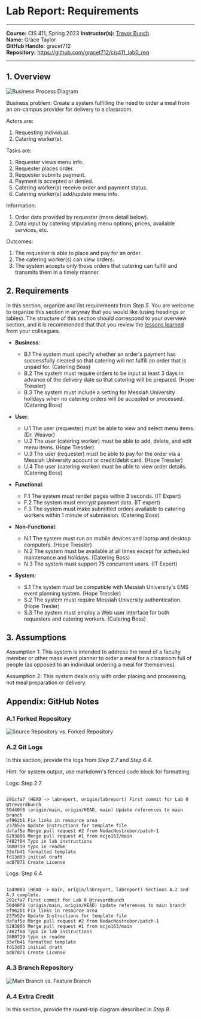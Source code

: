 # Lab Report: Requirements
___
**Course:** CIS 411, Spring 2023 
**Instructor(s):** [Trevor Bunch](https://github.com/trevordbunch)  
**Name:** Grace Taylor  
**GitHub Handle:** gracet712  
**Repository:** https://github.com/gracet712/cis411_lab0_req
___

## 1. Overview
 
![Business Process Diagram](/assets/business_process_diagram.jpg)  


Business problem: Create a system fulfilling the need to order a meal from an on-campus provider for delivery to a classroom.

Actors are:
1. Requesting individual.
2. Catering worker(s).

Tasks are:
1. Requester views menu info.
2. Requester places order.
3. Requester submits payment.
4. Payment is accepted or denied.
5. Catering worker(s) receive order and payment status.
6. Catering worker(s) add/update menu info.

Information:
1. Order data provided by requester (more detail below).
2. Data input by catering stipulating menu options, prices, available services, etc.

Outcomes:
1. The requester is able to place and pay for an order.
2. The catering worker(s) can view orders.
3. The system accepts only those orders that catering can fulfill and transmits them in a timely manner.

## 2. Requirements
In this section, organize and list requirements from *Step 5*.  You are welcome to organize this section in anyway that you would like (using headings or tables).  The structure of this section should correspond to your overview section, and it is recommended that that you review the [lessons learned](../lessonsLearned.md) from your colleagues.

- **Business**:
  - B.1 The system must specify whether an order's payment has successfully cleared so that catering will not fulfill an order that is unpaid for. (Catering Boss)
  - B.2 The system must require orders to be input at least 3 days in advance of the delivery date so that catering will be prepared. (Hope Tressler)
  - B.3 The system must include a setting for Messiah University holidays when no catering orders will be accepted or processed. (Catering Boss)

- **User**:
  - U.1 The user (requester) must be able to view and select menu items. (Dr. Weaver)
  - U.2 The user (catering worker) must be able to add, delete, and edit menu items. (Hope Tressler)
  - U.3 The user (requester) must be able to pay for the order via a Messiah University account or credit/debit card. (Hope Tressler)
  - U.4 The user (catering worker) must be able to view order details. (Catering Boss)

- **Functional**:
  - F.1 The system must render pages within 3 seconds. (IT Expert)
  - F.2 The system must encrypt payment data. (IT expert)
  - F.3 The system must make submitted orders available to catering workers within 1 minute of submission. (Catering Boss)

- **Non-Functional**:
  - N.1 The system must run on mobile devices and laptop and desktop computers. (Hope Tressler)
  - N.2 The system must be available at all times except for scheduled maintenance and holidays. (Catering Boss)
  - N.3 The system must support 75 concurrent users. (IT Expert)

- **System**:
  - S.1 The system must be compatible with Messiah University's EMS event planning system. (Hope Tressler)
  - S.2 The system must require Messiah University authentication. (Hope Tresler)
  - S.3 The system must employ a Web user interface for both requesters and catering workers. (Catering Boss)

## 3. Assumptions

Assumption 1: This system is intended to address the need of a faculty member or other mass event planner to order a meal for a classroom full of people (as opposed to an individual ordering a meal for themselves).

Assumption 2: This system deals only with order placing and processing, not meal preparation or delivery.

## Appendix: GitHub Notes

### A.1 Forked Repository
![Source Repository vs. Forked Repository](/assets/source_vs_fork_rep.jpg) 

### A.2 Git Logs
In this section, provide the logs from *Step 2.7* and *Step 6.4*.

Hint: for system output, use markdown's fenced code block for formatting.

Logs: Step 2.7
```

291cfa7 (HEAD -> labreport, origin/labreport) First commit for Lab 0 @trevordbunch
50d40f8 (origin/main, origin/HEAD, main) Update references to main branch
ef962b1 Fix links in resource area
237b52e Update Instructions for template file
dafaf5e Merge pull request #2 from NedacNostrebor/patch-1
6293806 Merge pull request #1 from mcjo163/main
7482f04 Typo in lab instructions
3080719 typo in readme
33efb41 formatted template
fd13d03 initial draft
ad87871 Create License

```

Logs: Step 6.4
```

1a49803 (HEAD -> main, origin/labreport, labreport) Sections A.2 and A.3 complete.
291cfa7 First commit for Lab 0 @trevordbunch
50d40f8 (origin/main, origin/HEAD) Update references to main branch
ef962b1 Fix links in resource area
237b52e Update Instructions for template file
dafaf5e Merge pull request #2 from NedacNostrebor/patch-1
6293806 Merge pull request #1 from mcjo163/main
7482f04 Typo in lab instructions
3080719 typo in readme
33efb41 formatted template
fd13d03 initial draft
ad87871 Create License

```

### A.3 Branch Repository
![Main Branch vs. Feature Branch](/assets/main_vs_feature_branch.jpg)

### A.4 Extra Credit
In this section, provide the round-trip diagram described in *Step 8*.